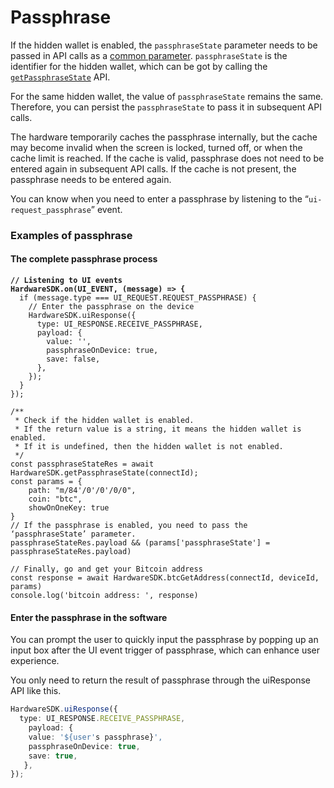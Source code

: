 # Passphrase

If the hidden wallet is enabled, the `passphraseState` parameter needs to be passed in API calls as a [common parameter](api-reference/common-params.md). `passphraseState` is the identifier for the hidden wallet, which can be got by calling the [`getPassphraseState`](api-reference/getpassphrasestate.md) API.



For the same hidden wallet, the value of `passphraseState` remains the same. Therefore, you can persist the `passphraseState` to pass it in subsequent API calls.



The hardware temporarily caches the passphrase internally, but the cache may become invalid when the screen is locked, turned off, or when the cache limit is reached. If the cache is valid, passphrase does not need to be entered again in subsequent API calls. If the cache is not present, the passphrase needs to be entered again.



You can know when you need to enter a passphrase by listening to the “`ui-request_passphrase`” event.

### Examples of passphrase

#### The complete passphrase process

<pre class="language-typescript"><code class="lang-typescript"><strong>// Listening to UI events
</strong><strong>HardwareSDK.on(UI_EVENT, (message) => {
</strong>  if (message.type === UI_REQUEST.REQUEST_PASSPHRASE) {
    // Enter the passphrase on the device
    HardwareSDK.uiResponse({
      type: UI_RESPONSE.RECEIVE_PASSPHRASE,
      payload: {
        value: '',
        passphraseOnDevice: true,
        save: false,
      },
    });
  }
});

/**
 * Check if the hidden wallet is enabled. 
 * If the return value is a string, it means the hidden wallet is enabled. 
 * If it is undefined, then the hidden wallet is not enabled.
 */
const passphraseStateRes = await HardwareSDK.getPassphraseState(connectId);
const params = {
	path: "m/84'/0'/0'/0/0",
	coin: "btc",
	showOnOneKey: true
}
// If the passphrase is enabled, you need to pass the ‘passphraseState’ parameter.
passphraseStateRes.payload &#x26;&#x26; (params['passphraseState'] = passphraseStateRes.payload)

// Finally, go and get your Bitcoin address
const response = await HardwareSDK.btcGetAddress(connectId, deviceId, params)
console.log('bitcoin address: ', response)
</code></pre>

#### Enter the passphrase in the software

You can prompt the user to quickly input the passphrase by popping up an input box after the UI event trigger of passphrase, which can enhance user experience.

You only need to return the result of passphrase through the uiResponse API like this.

```typescript
HardwareSDK.uiResponse({
  type: UI_RESPONSE.RECEIVE_PASSPHRASE,
    payload: {
    value: '${user's passphrase}',
    passphraseOnDevice: true,
    save: true,
   },
});
```
